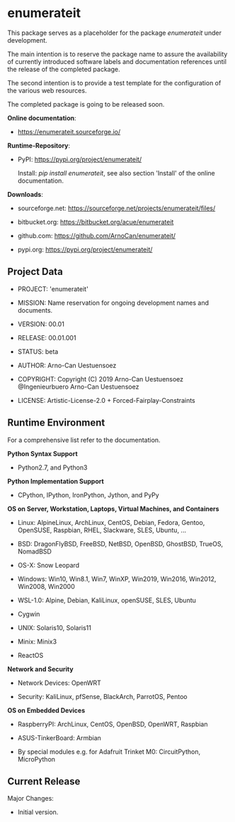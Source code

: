 enumerateit
============

This package serves as a placeholder for the package *enumerateit* under development.

The main intention is to reserve the package name to assure the
availability of currently introduced software labels and documentation references
until the release of the completed package.

The second intention is to provide a test template for the configuration of the various
web resources.

The completed package is going to be released soon.


**Online documentation**:

* https://enumerateit.sourceforge.io/


**Runtime-Repository**:

* PyPI: https://pypi.org/project/enumerateit/

  Install: *pip install enumerateit*, see also section 'Install' of the online documentation.


**Downloads**:

* sourceforge.net: https://sourceforge.net/projects/enumerateit/files/

* bitbucket.org: https://bitbucket.org/acue/enumerateit

* github.com: https://github.com/ArnoCan/enumerateit/

* pypi.org: https://pypi.org/project/enumerateit/


Project Data
------------

* PROJECT: 'enumerateit'

* MISSION: Name reservation for ongoing development names and documents.

* VERSION: 00.01

* RELEASE: 00.01.001

* STATUS: beta

* AUTHOR: Arno-Can Uestuensoez

* COPYRIGHT: Copyright (C) 2019 Arno-Can Uestuensoez @Ingenieurbuero Arno-Can Uestuensoez

* LICENSE: Artistic-License-2.0 + Forced-Fairplay-Constraints

Runtime Environment
-------------------
For a comprehensive list refer to the documentation.

**Python Syntax Support**

*  Python2.7, and Python3

**Python Implementation Support**

*  CPython, IPython, IronPython, Jython, and PyPy

**OS on Server, Workstation, Laptops, Virtual Machines, and Containers**

* Linux: AlpineLinux, ArchLinux, CentOS, Debian, Fedora, Gentoo, OpenSUSE, Raspbian, RHEL, Slackware, SLES, Ubuntu, ...  

* BSD: DragonFlyBSD, FreeBSD, NetBSD, OpenBSD, GhostBSD, TrueOS, NomadBSD

* OS-X: Snow Leopard

* Windows: Win10, Win8.1, Win7, WinXP, Win2019, Win2016, Win2012, Win2008, Win2000

* WSL-1.0: Alpine, Debian, KaliLinux, openSUSE, SLES, Ubuntu

* Cygwin

* UNIX: Solaris10, Solaris11

* Minix: Minix3

* ReactOS

**Network and Security**

* Network Devices: OpenWRT

* Security: KaliLinux, pfSense, BlackArch, ParrotOS, Pentoo

**OS on Embedded Devices**

* RaspberryPI: ArchLinux, CentOS, OpenBSD, OpenWRT, Raspbian

* ASUS-TinkerBoard: Armbian

* By special modules e.g. for Adafruit Trinket M0: CircuitPython, MicroPython

Current Release
---------------

Major Changes:

* Initial version.

